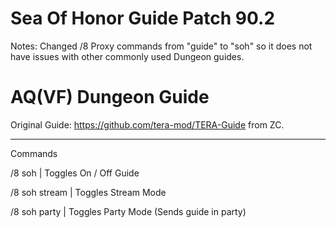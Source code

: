Sea Of Honor Guide Patch 90.2
======

Notes:
Changed /8 Proxy commands from "guide" to "soh" so it does not have issues with other commonly used Dungeon guides.



# AQ(VF) Dungeon Guide

Original Guide: https://github.com/tera-mod/TERA-Guide from ZC.

------
Commands


/8 soh | Toggles On / Off Guide

/8 soh stream | Toggles Stream Mode

/8 soh party | Toggles Party Mode (Sends guide in party)
